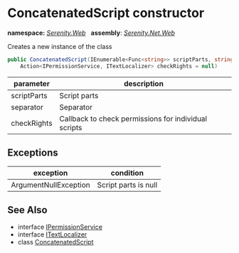 # ConcatenatedScript constructor
**namespace:** *[Serenity.Web](../../README.md#serenity.web-namespace)*   **assembly**: *[Serenity.Net.Web](../../README.md)*

Creates a new instance of the class

```csharp
public ConcatenatedScript(IEnumerable<Func<string>> scriptParts, string separator = "\r\n;\r\n", 
    Action<IPermissionService, ITextLocalizer> checkRights = null)
```

| parameter | description |
| --- | --- |
| scriptParts | Script parts |
| separator | Separator |
| checkRights | Callback to check permissions for individual scripts |

## Exceptions

| exception | condition |
| --- | --- |
| ArgumentNullException | Script parts is null |

## See Also

* interface [IPermissionService](../Serenity.Net.Core/../../Serenity.Abstractions/IPermissionService.md)
* interface [ITextLocalizer](../Serenity.Net.Core/../../Serenity/ITextLocalizer.md)
* class [ConcatenatedScript](../ConcatenatedScript.md)